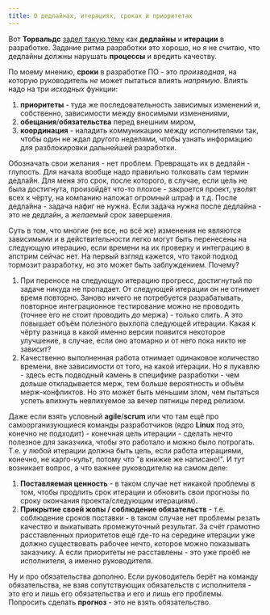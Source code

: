 ```yaml
---
title: О дедлайнах, итерациях, сроках и приоритетах
---
```


Вот **Торвальдс** [задел такую тему](https://habr.com/ru/news/t/694392/) как **дедлайны** и **итерации** в разработке. Задание ритма разработки это хорошо, но я не считаю, что дедлайны должны нарушать **процессы** и вредить качеству.

По моему мнению, **сроки** в разработке ПО - это _производная_, на которую руководитель _не_ может пытаться влиять _напрямую_. Влиять надо на три _исходных_ функции:

1. **приоритеты** - туда же последовательность зависимых изменений и, собственно, зависимости между вносимыми изменениями,
2. **обещания**/**обязательства** перед внешним миром,
3. **координация** - наладить коммуникацию между исполнителями так, чтобы один не ждал другого неделями, чтобы узнать информацию для разблокировки дальнейшей разработки.

Обозначать свои желания - нет проблем. Превращать их в дедлайн - глупость. Для начала вообще надо правильно толковать сам термин дедлайн. Для меня это срок, после которого, в случае, если цель не была достигнута, произойдёт что-то плохое - закроется проект, уволят всех к чёрту, на компанию наложат огромный штраф и т.д. После дедлайна - задача нафиг не нужна. Если задача нужна после дедлайна - это не дедлайн, а _желаемый_ срок завершения.

Суть в том, что многие (не все, но всё же) изменения не являются зависимыми и в действительности легко могут быть перенесены на следующую итерацию, если времени на их проверку и интеграцию в апстрим сейчас нет. На первый взгляд кажется, что такой подход тормозит разработку, но это может быть заблуждением. Почему?

1. При переносе на следующую итерацию прогресс, достигнутый по задаче никуда не пропадает. От следующей итерации он не отнимет время повторно. Заново ничего не потребуется разрабатывать, повторное интеграционное тестирование можно не проводить (точнее его не стоит проводить _до_ мержа) - только слить. А это повышает объём полезного выхлопа следующей итерации. Какая к чёрту разница в какой именно версии появится некоторое улучшение, в случае, если оно атомарно и от него пока никто не зависит?
2. Качественно выполненная работа отнимает одинаковое количество времени, вне зависимости от того, на какой итерации. Но я лукавлю - здесь есть подводный камень в специфике разработки - чем дольше откладывается мерж, тем больше вероятность и объём мерж-конфликтов. Но это может быть меньшим злом, чем пытаться успеть впихнуть невпихуемое за вечер пятницы перед релизом.

Даже если взять условный **agile**/**scrum** или что там ещё про самоорганизующиеся команды разработчиков (ядро **Linux** под это, конечно не подходит) - конечная цель итерации - сделать нечто полезное для заказчика, чтобы это работало и можно было потрогать. Т.е. у любой итерации должна быть цель, если работа итерациями, конечно, не карго-культ, потому что "в книжке же написано!". И тут возникает вопрос, а что важнее руководителю на самом деле:

1. **Поставляемая ценность** - в таком случае нет никакой проблемы в том, чтобы продлить срок итерации и обновить свои прогнозы по сроку окончания проекта/следующим итерациям).
2. **Прикрытие своей жопы / соблюдение обязательств** - т.е. соблюдение сроков поставки - в таком случае нет проблемы резать качество и выкатывать промежуточный результат. За счёт грамотно расставленных приоритетов ещё где-то на середине итерации уже должно существовать рабочее нечто, которое можно показывать заказчику. А если приоритеты не расставлены - это уже проёб не исполнителя, а именно руководителя.

Ну и про обязательства дополню. Если руководитель берёт на команду обязательства, не взяв сопутствующих обязательств с исполнителя - это его и лишь его обязательства и его и лишь его проблемы. Попросить сделать **прогноз** - это не взять обязательство.
